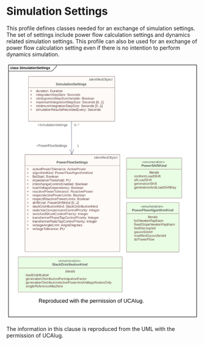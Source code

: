 # Simulation Settings

This profile defines classes needed for an exchange of simulation settings. The set of settings include power flow calculation settings and dynamics related simulation settings. This profile can also be used for an exchange of power flow calculation setting even if there is no intention to perform dynamics simulation.

![Simulation Settings](./SimulationSettings.svg)

The information in this clause is reproduced from the UML with the permission of UCAIug.